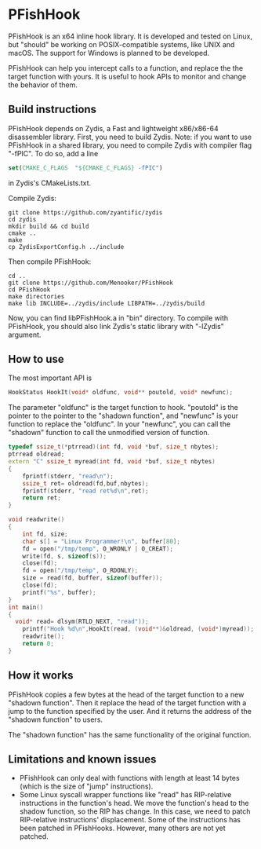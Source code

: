 # PFishHook
PFishHook is an x64 inline hook library. It is developed and tested on Linux, but "should" be working on POSIX-compatible systems, like UNIX and macOS. The support for Windows is planned to be developed.

PFishHook can help you intercept calls to a function, and replace the the target function with yours. It is useful to hook APIs to monitor and change the behavior of them.

## Build instructions
PFishHook depends on Zydis, a Fast and lightweight x86/x86-64 disassembler library. First, you need to build Zydis.
Note: if you want to use PFishHook in a shared library, you need to compile Zydis with compiler flag "-fPIC". To do so, add a line 
```cmake
set(CMAKE_C_FLAGS  "${CMAKE_C_FLAGS} -fPIC")
```
in Zydis's CMakeLists.txt.

Compile Zydis:
```shell
git clone https://github.com/zyantific/zydis
cd zydis
mkdir build && cd build
cmake ..
make
cp ZydisExportConfig.h ../include
```

Then compile PFishHook:
```shell
cd ..
git clone https://github.com/Menooker/PFishHook
cd PFishHook
make directories
make lib INCLUDE=../zydis/include LIBPATH=../zydis/build
```
Now, you can find libPFishHook.a in "bin" directory. To compile with PFishHook, you should also link Zydis's static library with "-lZydis" argument.

## How to use

The most important API is
```C++
HookStatus HookIt(void* oldfunc, void** poutold, void* newfunc);

```
The parameter "oldfunc" is the target function to hook. "poutold" is the pointer to the pointer to the "shadown function", and "newfunc" is your function to replace the "oldfunc".
In your "newfunc", you can call the "shadown" function to call the unmodified version of function.


```C++
typedef ssize_t(*ptrread)(int fd, void *buf, size_t nbytes);
ptrread oldread;
extern "C" ssize_t myread(int fd, void *buf, size_t nbytes)
{
	fprintf(stderr, "read\n");
	ssize_t ret= oldread(fd,buf,nbytes);
	fprintf(stderr, "read ret%d\n",ret);
	return ret;
}

void readwrite()
{
	int fd, size;
	char s[] = "Linux Programmer!\n", buffer[80];
	fd = open("/tmp/temp", O_WRONLY | O_CREAT);
	write(fd, s, sizeof(s));
	close(fd);
	fd = open("/tmp/temp", O_RDONLY);
	size = read(fd, buffer, sizeof(buffer));
	close(fd);
	printf("%s", buffer);
}
int main()
{
  void* read= dlsym(RTLD_NEXT, "read"));
	printf("Hook %d\n",HookIt(read, (void**)&oldread, (void*)myread));
	readwrite();
	return 0;
}
```

## How it works
PFishHook copies a few bytes at the head of the target function to a new "shadown function". Then it replace the head of the target function with a jump to the function specified by the user. And it returns the address of the "shadown function" to users.

The "shadown function" has the same functionality of the original function.

## Limitations and known issues
 * PFishHook can only deal with functions with length at least 14 bytes (which is the size of "jump" instructions).
 * Some Linux syscall wrapper functions like "read" has RIP-relative instructions in the function's head. We move the function's head to the shadow function, so the RIP has change. In this case, we need to patch RIP-relative instructions' displacement. Some of the instructions has been patched in PFishHooks. However, many others are not yet patched.
